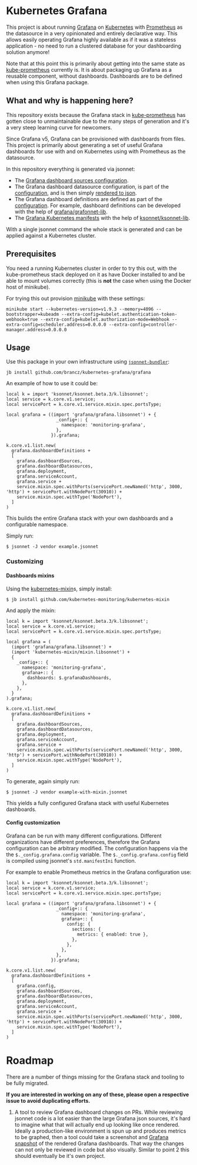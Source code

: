 # Kubernetes Grafana

This project is about running [Grafana](https://grafana.com/) on [Kubernetes](https://kubernetes.io/) with [Prometheus](https://prometheus.io/) as the datasource in a very opinionated and entirely declarative way. This allows easily operating Grafana highly available as if it was a stateless application - no need to run a clustered database for your dashboarding solution anymore!

Note that at this point this is primarily about getting into the same state as [kube-prometheus](https://github.com/coreos/prometheus-operator/tree/master/contrib/kube-prometheus) currently is. It is about packaging up Grafana as a reusable component, without dashboards. Dashboards are to be defined when using this Grafana package.

## What and why is happening here?

This repository exists because the Grafana stack in [kube-prometheus](https://github.com/coreos/prometheus-operator/tree/master/contrib/kube-prometheus) has gotten close to unmaintainable due to the many steps of generation and it's a very steep learning curve for newcomers.

Since Grafana v5, Grafana can be provisioned with dashboards from files. This project is primarily about generating a set of useful Grafana dashboards for use with and on Kubernetes using with Prometheus as the datasource.

In this repository everything is generated via jsonnet:

* The [Grafana dashboard sources configuration](https://github.com/brancz/kubernetes-grafana/blob/master/grafana/configs/dashboard-sources/dashboards.libsonnet).
* The Grafana dashboard datasource configuration, is part of the [configuration](https://github.com/brancz/kubernetes-grafana/blob/master/grafana/grafana.libsonnet#L17-L25), and is then simply [rendered to json](https://github.com/brancz/kubernetes-grafana/blob/master/grafana/grafana.libsonnet#L47).
* The Grafana dashboard definitions are defined as part of the [configuration](https://github.com/brancz/kubernetes-grafana/blob/master/grafana/grafana.libsonnet#L29). For example, dashboard definitions can be developed with the help of [grafana/grafonnet-lib](https://github.com/grafana/grafonnet-lib).
* The [Grafana Kubernetes manifests](https://github.com/brancz/kubernetes-grafana/tree/master/grafana) with the help of [ksonnet/ksonnet-lib](https://github.com/ksonnet/ksonnet-lib).

With a single jsonnet command the whole stack is generated and can be applied against a Kubernetes cluster.

## Prerequisites

You need a running Kubernetes cluster in order to try this out, with the kube-prometheus stack deployed on it as have Docker installed to and be able to mount volumes correctly (this is **not** the case when using the Docker host of minikube).

For trying this out provision [minikube](https://github.com/kubernetes/minikube) with these settings:

```
minikube start --kubernetes-version=v1.9.3 --memory=4096 --bootstrapper=kubeadm --extra-config=kubelet.authentication-token-webhook=true --extra-config=kubelet.authorization-mode=Webhook --extra-config=scheduler.address=0.0.0.0 --extra-config=controller-manager.address=0.0.0.0
```

## Usage

Use this package in your own infrastructure using [`jsonnet-bundler`](https://github.com/jsonnet-bundler/jsonnet-bundler):

```
jb install github.com/brancz/kubernetes-grafana/grafana
```

An example of how to use it could be:

[embedmd]:# (examples/basic.jsonnet)
```jsonnet
local k = import 'ksonnet/ksonnet.beta.3/k.libsonnet';
local service = k.core.v1.service;
local servicePort = k.core.v1.service.mixin.spec.portsType;

local grafana = ((import 'grafana/grafana.libsonnet') + {
                   _config+:: {
                     namespace: 'monitoring-grafana',
                   },
                 }).grafana;

k.core.v1.list.new(
  grafana.dashboardDefinitions +
  [
    grafana.dashboardSources,
    grafana.dashboardDatasources,
    grafana.deployment,
    grafana.serviceAccount,
    grafana.service +
    service.mixin.spec.withPorts(servicePort.newNamed('http', 3000, 'http') + servicePort.withNodePort(30910)) +
    service.mixin.spec.withType('NodePort'),
  ]
)
```

This builds the entire Grafana stack with your own dashboards and a configurable namespace.

Simply run:

```
$ jsonnet -J vendor example.jsonnet
```

### Customizing

#### Dashboards mixins

Using the [kubernetes-mixin](https://github.com/kubernetes-monitoring/kubernetes-mixin)s, simply install:

```
$ jb install github.com/kubernetes-monitoring/kubernetes-mixin
```

And apply the mixin:

[embedmd]:# (examples/basic-with-mixin.jsonnet)
```jsonnet
local k = import 'ksonnet/ksonnet.beta.3/k.libsonnet';
local service = k.core.v1.service;
local servicePort = k.core.v1.service.mixin.spec.portsType;

local grafana = (
  (import 'grafana/grafana.libsonnet') +
  (import 'kubernetes-mixin/mixin.libsonnet') +
  {
    _config+:: {
      namespace: 'monitoring-grafana',
      grafana+:: {
        dashboards: $.grafanaDashboards,
      },
    },
  }
).grafana;

k.core.v1.list.new(
  grafana.dashboardDefinitions +
  [
    grafana.dashboardSources,
    grafana.dashboardDatasources,
    grafana.deployment,
    grafana.serviceAccount,
    grafana.service +
    service.mixin.spec.withPorts(servicePort.newNamed('http', 3000, 'http') + servicePort.withNodePort(30910)) +
    service.mixin.spec.withType('NodePort'),
  ]
)
```

To generate, again simply run:

```
$ jsonnet -J vendor example-with-mixin.jsonnet
```

This yields a fully configured Grafana stack with useful Kubernetes dashboards.

#### Config customization

Grafana can be run with many different configurations. Different organizations have different preferences, therefore the Grafana configuration can be arbitrary modified. The configuration happens via the the `$._config.grafana.config` variable. The `$._config.grafana.config` field is compiled using jsonnet's `std.manifestIni` function.

For example to enable Prometheus metrics in the Grafana configuration use:

[embedmd]:# (examples/custom-ini.jsonnet)
```jsonnet
local k = import 'ksonnet/ksonnet.beta.3/k.libsonnet';
local service = k.core.v1.service;
local servicePort = k.core.v1.service.mixin.spec.portsType;

local grafana = ((import 'grafana/grafana.libsonnet') + {
                   _config+:: {
                     namespace: 'monitoring-grafana',
                     grafana+:: {
                       config: {
                         sections: {
                           metrics: { enabled: true },
                         },
                       },
                     },
                   },
                 }).grafana;

k.core.v1.list.new(
  grafana.dashboardDefinitions +
  [
    grafana.config,
    grafana.dashboardSources,
    grafana.dashboardDatasources,
    grafana.deployment,
    grafana.serviceAccount,
    grafana.service +
    service.mixin.spec.withPorts(servicePort.newNamed('http', 3000, 'http') + servicePort.withNodePort(30910)) +
    service.mixin.spec.withType('NodePort'),
  ]
)
```

# Roadmap

There are a number of things missing for the Grafana stack and tooling to be fully migrated.

**If you are interested in working on any of these, please open a respective issue to avoid duplicating efforts.**

1. A tool to review Grafana dashboard changes on PRs. While reviewing jsonnet code is a lot easier than the large Grafana json sources, it's hard to imagine what that will actually end up looking like once rendered. Ideally a production-like environment is spun up and produces metrics to be graphed, then a tool could take a screenshot and [Grafana snapshot](http://docs.grafana.org/plugins/developing/snapshot-mode/) of the rendered Grafana dashboards. That way the changes can not only be reviewed in code but also visually. Similar to point 2 this should eventually be it's own project.
